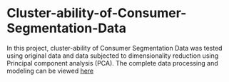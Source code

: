 # Cluster-ability-of-Consumer-Segmentation-Data

In this project, cluster-ability of Consumer Segmentation Data was tested using original data and data subjected to dimensionality  reduction using Principal component analysis (PCA). The complete data processing  and modeling can be viewed [here]( https://github.com/GhareebM-Analyst/Cluster-ability-of-Consumer-Segmentation-Data/blob/main/Final%20model_PCA%20.ipynb)
